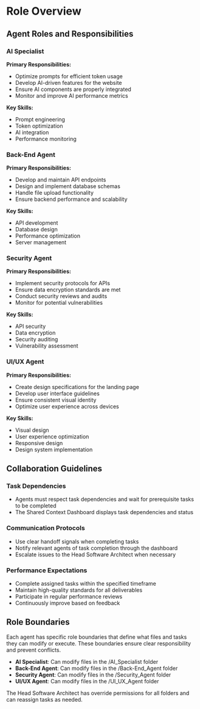 # Role Overview

## Agent Roles and Responsibilities

### AI Specialist
**Primary Responsibilities:**
- Optimize prompts for efficient token usage
- Develop AI-driven features for the website
- Ensure AI components are properly integrated
- Monitor and improve AI performance metrics

**Key Skills:**
- Prompt engineering
- Token optimization
- AI integration
- Performance monitoring

### Back-End Agent
**Primary Responsibilities:**
- Develop and maintain API endpoints
- Design and implement database schemas
- Handle file upload functionality
- Ensure backend performance and scalability

**Key Skills:**
- API development
- Database design
- Performance optimization
- Server management

### Security Agent
**Primary Responsibilities:**
- Implement security protocols for APIs
- Ensure data encryption standards are met
- Conduct security reviews and audits
- Monitor for potential vulnerabilities

**Key Skills:**
- API security
- Data encryption
- Security auditing
- Vulnerability assessment

### UI/UX Agent
**Primary Responsibilities:**
- Create design specifications for the landing page
- Develop user interface guidelines
- Ensure consistent visual identity
- Optimize user experience across devices

**Key Skills:**
- Visual design
- User experience optimization
- Responsive design
- Design system implementation

## Collaboration Guidelines

### Task Dependencies
- Agents must respect task dependencies and wait for prerequisite tasks to be completed
- The Shared Context Dashboard displays task dependencies and status

### Communication Protocols
- Use clear handoff signals when completing tasks
- Notify relevant agents of task completion through the dashboard
- Escalate issues to the Head Software Architect when necessary

### Performance Expectations
- Complete assigned tasks within the specified timeframe
- Maintain high-quality standards for all deliverables
- Participate in regular performance reviews
- Continuously improve based on feedback

## Role Boundaries

Each agent has specific role boundaries that define what files and tasks they can modify or execute. These boundaries ensure clear responsibility and prevent conflicts.

- **AI Specialist**: Can modify files in the /AI_Specialist folder
- **Back-End Agent**: Can modify files in the /Back-End_Agent folder
- **Security Agent**: Can modify files in the /Security_Agent folder
- **UI/UX Agent**: Can modify files in the /UI_UX_Agent folder

The Head Software Architect has override permissions for all folders and can reassign tasks as needed.
